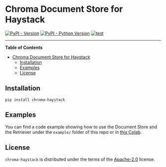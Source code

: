 # Chroma Document Store for Haystack

[![PyPI - Version](https://img.shields.io/pypi/v/chroma-haystack.svg)](https://pypi.org/project/chroma-haystack)
[![PyPI - Python Version](https://img.shields.io/pypi/pyversions/chroma-haystack.svg)](https://pypi.org/project/chroma-haystack)
[![test](https://github.com/masci/chroma-haystack/actions/workflows/test.yml/badge.svg)](https://github.com/masci/chroma-haystack/actions/workflows/test.yml)

-----

**Table of Contents**

- [Chroma Document Store for Haystack](#chroma-document-store-for-haystack)
  - [Installation](#installation)
  - [Examples](#examples)
  - [License](#license)

## Installation

```console
pip install chroma-haystack
```

## Examples
You can find a code example showing how to use the Document Store and the Retriever under the `example/` folder of this repo or in [this Colab](https://colab.research.google.com/drive/1YpDetI8BRbObPDEVdfqUcwhEX9UUXP-m?usp=sharing).

## License

`chroma-haystack` is distributed under the terms of the [Apache-2.0](https://spdx.org/licenses/Apache-2.0.html) license.
